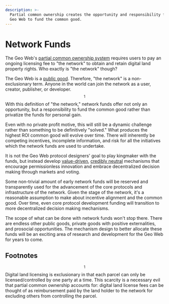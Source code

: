 ```yaml
---
description: >-
  Partial common ownership creates the opportunity and responsibility for the
  Geo Web to fund the common good.
---
```


# Network Funds

The Geo Web's [partial common ownership system](partial-common-ownership.md) requires users to pay an ongoing licensing fee to "the network" to obtain and retain digital land property rights. Who exactly is "the network" though?

The Geo Web is a [public good](https://www.economicshelp.org/micro-economic-essays/marketfailure/public-goods/). Therefore, "the network" is a non-exclusionary term. Anyone in the world can join the network as a user, creator, publisher, or developer.$$^1$$ With this definition of "the network," network funds offer not only an opportunity, but a responsibility to fund the common good rather than privatize the funds for personal gain.

Even with no private profit motive, this will still be a dynamic challenge rather than something to be definitively "solved." What produces the highest ROI common good will evolve over time. There will inherently be competing incentives, incomplete information, and risk for all the initiatives which the network funds are used to undertake.

It is not the Geo Web protocol designers' goal to play kingmaker with the funds, but instead develop [value-driven](https://github.com/Geo-Web-Project/governance/blob/main/DRAFT_Constitution.md), [credibly neutral](https://nakamoto.com/credible-neutrality/) mechanisms that encourage permissionless innovation and embrace decentralized decision making through markets and voting.

Some non-trivial amount of early network funds will be reserved and transparently used for the advancement of the core protocols and infrastructure of the network. Given the stage of the network, it's a reasonable assumption to make about incentive alignment and the common good. Over time, even core protocol development funding will transition to more decentralized decision making mechanisms.

The scope of what can be done with network funds won't stop there. There are endless other public goods, private goods with positive externalities, and prosocial opportunities. The mechanism design to better allocate these funds will be an exciting area of research and development for the Geo Web for years to come.

## Footnotes

$$^1$$ Digital land licensing is exclusionary in that each parcel can only be licensed/controlled by one party at a time. This scarcity is a necessary evil that partial common ownership accounts for: digital land license fees can be thought of as reimbursement paid by the land holder to the network for excluding others from controlling the parcel.


